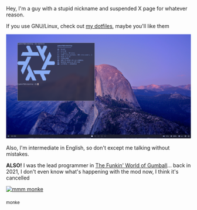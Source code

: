 Hey, I'm a guy with a stupid nickname and suspended X page for whatever reason.

If you use GNU/Linux, check out [my dotfiles](https://github.com/gedon76/dotfiles/), maybe you'll like them

<img src="https://raw.githubusercontent.com/gedon76/dotfiles/main/images/screenshot.png" alt="dotfiles" width="600"/>

Also, I'm intermediate in English, so don't except me talking without mistakes.

<b>ALSO!</b> I was the lead programmer in [The Funkin' World of Gumball](https://gamebanana.com/mods/340874)... back in 2021, I don't even know what's happening with the mod now, I think it's cancelled

[<img src="https://media1.tenor.com/m/Z0eXbTktkLUAAAAd/jiminamovc.gif" alt="mmm monke" width="200"/>](https://www.youtube.com/watch?v=GlOQnsVOa2o)

<sub>monke</sub>
